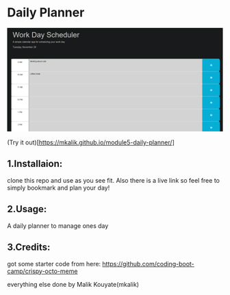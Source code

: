 <DAILY-PLANNER>

# Daily Planner


![Picture of application](/images/day_ss.png)

(Try it out)[https://mkalik.github.io/module5-daily-planner/]

## 1.Installaion:

clone this repo and use as you see fit. Also there is a live link so feel free to simply bookmark and plan your day!

## 2.Usage:

A daily planner to manage ones day

## 3.Credits:

got some starter code from here: https://github.com/coding-boot-camp/crispy-octo-meme

everything else done by Malik Kouyate(mkalik)
